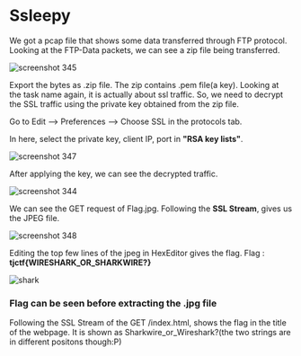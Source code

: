 # Ssleepy

We got a pcap file that shows some data transferred through FTP protocol.
Looking at the FTP-Data packets, we can see a zip file being transferred.

![screenshot 345](https://user-images.githubusercontent.com/42334661/44036357-39d95f02-9f2f-11e8-8331-f7e9d053ae4d.png)

Export the bytes as .zip file. The zip contains .pem file(a key). 
Looking at the task name again, it is actually about ssl traffic.
So, we need to decrypt the SSL traffic using the private key obtained from the zip file.

Go to Edit --> Preferences --> Choose SSL in the protocols tab.

In here, select the private key, client IP, port in **"RSA key lists"**.


![screenshot 347](https://user-images.githubusercontent.com/42334661/44036999-df98f618-9f30-11e8-862a-1bd756683338.png)

After applying the key, we can see the decrypted traffic.


![screenshot 344](https://user-images.githubusercontent.com/42334661/44037261-89180986-9f31-11e8-8b51-70ad2856841c.png)

We can see the GET request of Flag.jpg. Following the **SSL Stream**, gives us the JPEG file.

![screenshot 348](https://user-images.githubusercontent.com/42334661/44037615-61bab5ea-9f32-11e8-9cce-bff9b93975fb.png)

Editing the top few lines of the jpeg in HexEditor gives the flag.
Flag : **tjctf{WIRESHARK_OR_SHARKWIRE?}**

![shark](https://user-images.githubusercontent.com/42334661/44037755-c26ec7be-9f32-11e8-852d-fa0015ace0f0.png)

### Flag can be seen before extracting the .jpg file

Following the SSL Stream of the GET /index.html, shows the flag in the title of the webpage.
It is shown as Sharkwire_or_Wireshark?(the two strings are in different positons though:P)


